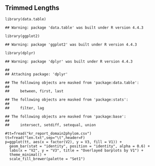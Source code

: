 ## Trimmed Lengths

    library(data.table)

    ## Warning: package 'data.table' was built under R version 4.4.3

    library(ggplot2)

    ## Warning: package 'ggplot2' was built under R version 4.4.3

    library(dplyr)

    ## Warning: package 'dplyr' was built under R version 4.4.3

    ## 
    ## Attaching package: 'dplyr'

    ## The following objects are masked from 'package:data.table':
    ## 
    ##     between, first, last

    ## The following objects are masked from 'package:stats':
    ## 
    ##     filter, lag

    ## The following objects are masked from 'package:base':
    ## 
    ##     intersect, setdiff, setequal, union

    #tt=fread("kr_report_domain2phylom.csv")
    tt=fread("len.txt",sep="\t",header=F)
    p=ggplot(tt, aes(x = factor(V2), y = V3, fill = V1)) +
      geom_bar(stat = "identity", position = "identity", alpha = 0.6) +
      labs(x = "V2", y = "V3", title = "Overlayed barplots by V1") +
      theme_minimal() +
      scale_fill_brewer(palette = "Set1")
